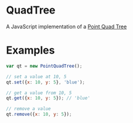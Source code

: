 # QuadTree

A JavaScript implementation of a [Point Quad Tree](http://en.wikipedia.org/wiki/Quadtree)

# Examples

```javascript
var qt = new PointQuadTree();

// set a value at 10, 5
qt.set({x: 10, y: 5}, 'blue');

// get a value from 10, 5
qt.get({x: 10, y: 5}); // 'blue'

// remove a value
qt.remove({x: 10, y: 5});
```
